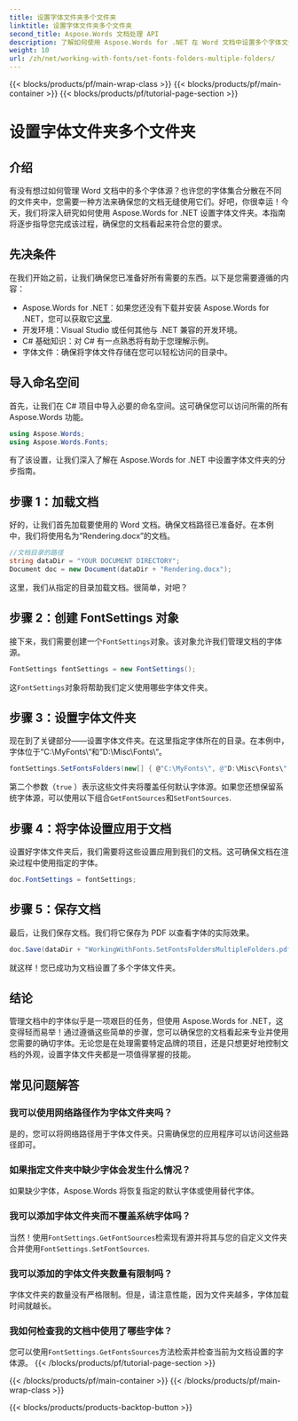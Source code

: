```yaml
---
title: 设置字体文件夹多个文件夹
linktitle: 设置字体文件夹多个文件夹
second_title: Aspose.Words 文档处理 API
description: 了解如何使用 Aspose.Words for .NET 在 Word 文档中设置多个字体文件夹。本分步指南可确保您的文档使用您需要的准确字体。
weight: 10
url: /zh/net/working-with-fonts/set-fonts-folders-multiple-folders/
---
```


{{< blocks/products/pf/main-wrap-class >}}
{{< blocks/products/pf/main-container >}}
{{< blocks/products/pf/tutorial-page-section >}}

# 设置字体文件夹多个文件夹

## 介绍

有没有想过如何管理 Word 文档中的多个字体源？也许您的字体集合分散在不同的文件夹中，您需要一种方法来确保您的文档无缝使用它们。好吧，你很幸运！今天，我们将深入研究如何使用 Aspose.Words for .NET 设置字体文件夹。本指南将逐步指导您完成该过程，确保您的文档看起来符合您的要求。

## 先决条件

在我们开始之前，让我们确保您已准备好所有需要的东西。以下是您需要遵循的内容：

-  Aspose.Words for .NET：如果您还没有下载并安装 Aspose.Words for .NET，您可以获取它[这里](https://releases.aspose.com/words/net/).
- 开发环境：Visual Studio 或任何其他与 .NET 兼容的开发环境。
- C# 基础知识：对 C# 有一点熟悉将有助于您理解示例。
- 字体文件：确保将字体文件存储在您可以轻松访问的目录中。

## 导入命名空间

首先，让我们在 C# 项目中导入必要的命名空间。这可确保您可以访问所需的所有 Aspose.Words 功能。

```csharp
using Aspose.Words;
using Aspose.Words.Fonts;
```

有了该设置，让我们深入了解在 Aspose.Words for .NET 中设置字体文件夹的分步指南。

## 步骤 1：加载文档

好的，让我们首先加载要使用的 Word 文档。确保文档路径已准备好。在本例中，我们将使用名为“Rendering.docx”的文档。

```csharp
//文档目录的路径
string dataDir = "YOUR DOCUMENT DIRECTORY";
Document doc = new Document(dataDir + "Rendering.docx");
```

这里，我们从指定的目录加载文档。很简单，对吧？

## 步骤 2：创建 FontSettings 对象

接下来，我们需要创建一个`FontSettings`对象。该对象允许我们管理文档的字体源。

```csharp
FontSettings fontSettings = new FontSettings();
```

这`FontSettings`对象将帮助我们定义使用哪些字体文件夹。

## 步骤 3：设置字体文件夹

现在到了关键部分——设置字体文件夹。在这里指定字体所在的目录。在本例中，字体位于“C:\MyFonts\“和”D:\Misc\Fonts\“。

```csharp
fontSettings.SetFontsFolders(new[] { @"C:\MyFonts\", @"D:\Misc\Fonts\" }, true);
```

第二个参数（`true` ）表示这些文件夹将覆盖任何默认字体源。如果您还想保留系统字体源，可以使用以下组合`GetFontSources`和`SetFontSources`.

## 步骤 4：将字体设置应用于文档

设置好字体文件夹后，我们需要将这些设置应用到我们的文档。这可确保文档在渲染过程中使用指定的字体。

```csharp
doc.FontSettings = fontSettings;
```

## 步骤 5：保存文档

最后，让我们保存文档。我们将它保存为 PDF 以查看字体的实际效果。

```csharp
doc.Save(dataDir + "WorkingWithFonts.SetFontsFoldersMultipleFolders.pdf");
```

就这样！您已成功为文档设置了多个字体文件夹。

## 结论

管理文档中的字体似乎是一项艰巨的任务，但使用 Aspose.Words for .NET，这变得轻而易举！通过遵循这些简单的步骤，您可以确保您的文档看起来专业并使用您需要的确切字体。无论您是在处理需要特定品牌的项目，还是只想更好地控制文档的外观，设置字体文件夹都是一项值得掌握的技能。

## 常见问题解答

### 我可以使用网络路径作为字体文件夹吗？
是的，您可以将网络路径用于字体文件夹。只需确保您的应用程序可以访问这些路径即可。

### 如果指定文件夹中缺少字体会发生什么情况？
如果缺少字体，Aspose.Words 将恢复指定的默认字体或使用替代字体。

### 我可以添加字体文件夹而不覆盖系统字体吗？
当然！使用`FontSettings.GetFontSources`检索现有源并将其与您的自定义文件夹合并使用`FontSettings.SetFontSources`.

### 我可以添加的字体文件夹数量有限制吗？
字体文件夹的数量没有严格限制。但是，请注意性能，因为文件夹越多，字体加载时间就越长。

### 我如何检查我的文档中使用了哪些字体？
您可以使用`FontSettings.GetFontsSources`方法检索并检查当前为文档设置的字体源。
{{< /blocks/products/pf/tutorial-page-section >}}

{{< /blocks/products/pf/main-container >}}
{{< /blocks/products/pf/main-wrap-class >}}

{{< blocks/products/products-backtop-button >}}
